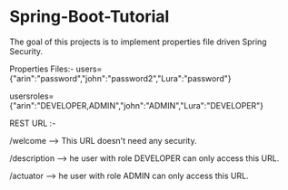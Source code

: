 # Spring-Boot-Tutorial
The goal of this projects is to implement properties file driven Spring Security.


Properties Files:- 
users={"arin":"password","john":"password2","Lura":"password"} 

usersroles={"arin":"DEVELOPER,ADMIN","john":"ADMIN","Lura":"DEVELOPER"}

REST URL :-

/welcome       --> This URL doesn't need any security.

/description   --> he user with role DEVELOPER can only access this URL.

/actuator      --> he user with role ADMIN can only access this URL. 





